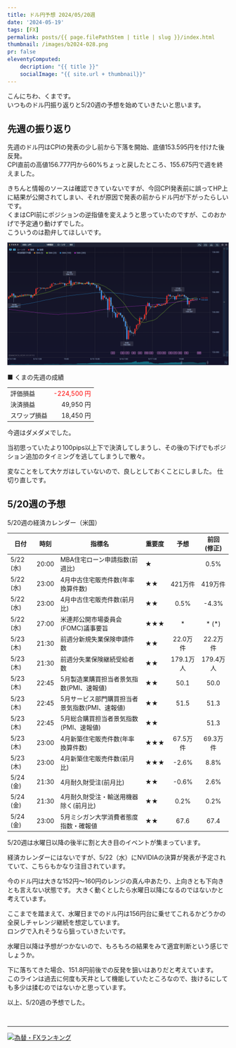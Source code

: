 ```yaml
---
title: ドル円予想 2024/05/20週
date: '2024-05-19'
tags: [FX]
permalink: posts/{{ page.filePathStem | title | slug }}/index.html
thumbnail: /images/b2024-028.png
pr: false
eleventyComputed:
    decription: "{{ title }}"
    socialImage: "{{ site.url + thumbnail}}"
---
```


こんにちわ、くまです。<br/>
いつものドル円振り返りと5/20週の予想を始めていきたいと思います。

## 先週の振り返り

先週のドル円はCPIの発表の少し前から下落を開始、底値153.595円を付けた後反発。<br/>
CPI直前の高値156.777円から60%ちょっと戻したところ、155.675円で週を終えました。

きちんと情報のソースは確認できていないですが、今回CPI発表前に誤ってHP上に結果が公開されてしまい、それが原因で発表の前からドル円が下がったらしいです。<br/>
くまはCPI前にポジションの逆指値を変えようと思っていたのですが、このおかげで予定通り動けずでした。<br/>
こういうのは勘弁してほしいです。


![](/images/b2024-028-01.png)


■ くまの先週の成績

<table style="min-width:18rem">
<tr>
    <td>評価損益</td>
    <td style="text-align:right;color:red">-224,500 円</td>
</tr>
<tr><td>決済損益</td><td style="text-align:right">49,950 円</tr></tr>
<tr><td>スワップ損益</td><td style="text-align:right"> 18,450 円 </td></tr>
</table>

今週はダメダメでした。

当初思っていたより100pips以上下で決済してしまうし、その後の下げでもポジション追加のタイミングを逃してしまうしで散々。

変なことをして大ケガはしていないので、良しとしておくことにしました。
仕切り直しです。


## 5/20週の予想

5/20週の経済カレンダー（米国）

<div class="post__financial-calendar">

| 日付 | 時刻 | 指標名 | 重要度 | 予想 | 前回 <br/>(修正) |
|---|---|---|---|:---:|:---:|
| 5/22 (水) | 20:00 | MBA住宅ローン申請指数(前週比) | ★ |  | 0.5% |
| 5/22 (水) | 23:00 | 4月中古住宅販売件数(年率換算件数) | ★★ | 421万件 | 419万件 |
| 5/22 (水) | 23:00 | 4月中古住宅販売件数(前月比) | ★★ | 0.5% | -4.3% |
| 5/22 (水) | 27:00 | 米連邦公開市場委員会(FOMC)議事要旨 | ★★★ | * | * (*) |
| 5/23 (木) | 21:30 | 前週分新規失業保険申請件数 | ★★ | 22.0万件 | 22.2万件 |
| 5/23 (木) | 21:30 | 前週分失業保険継続受給者数 | ★★ | 179.1万人 | 179.4万人 |
| 5/23 (木) | 22:45 | 5月製造業購買担当者景気指数(PMI、速報値) | ★★ | 50.1 | 50.0 |
| 5/23 (木) | 22:45 | 5月サービス部門購買担当者景気指数(PMI、速報値) | ★★ | 51.5 | 51.3 |
| 5/23 (木) | 22:45 | 5月総合購買担当者景気指数(PMI、速報値) | ★★ |  | 51.3 |
| 5/23 (木) | 23:00 | 4月新築住宅販売件数(年率換算件数) | ★★★ | 67.5万件 | 69.3万件 |
| 5/23 (木) | 23:00 | 4月新築住宅販売件数(前月比) | ★★★ | -2.6% | 8.8% |
| 5/24 (金) | 21:30 | 4月耐久財受注(前月比) | ★★ | -0.6% | 2.6% |
| 5/24 (金) | 21:30 | 4月耐久財受注・輸送用機器除く(前月比) | ★★ | 0.2% | 0.2% |
| 5/24 (金) | 23:00 | 5月ミシガン大学消費者態度指数・確報値 | ★★ | 67.6 | 67.4 |
</div>

5/20週は水曜日以降の後半に割と大き目のイベントが集まっています。

経済カレンダーにはないですが、5/22（水）にNVIDIAの決算が発表が予定されていて、こちらもかなり注目されています。

今のドル円は大きな152円～160円のレンジの真ん中あたり、上向きとも下向きとも言えない状態です。
大きく動くとしたら水曜日以降になるのではないかと考えています。

ここまでを踏まえて、水曜日までのドル円は156円台に乗せてこれるかどうかの全戻しチャレンジ継続を想定しています。<br/>
ロングで入れそうなら狙っていきたいです。

水曜日以降は予想がつかないので、もろもろの結果をみて適宜判断という感じでしょうか。<br/>

下に落ちてきた場合、151.8円前後での反発を狙いはありだと考えています。<br/>
このラインは過去に何度も天井として機能していたところなので、抜けるにしても多少は揉むのではないかと思っています。

以上、5/20週の予想でした。

<br/>
<hr/>




<a href="https://blog.with2.net/link/?id=2111205&cid=1532" title="為替・FXランキング"><img alt="為替・FXランキング" width="110" height="31" src="https://blog.with2.net/img/banner/c/banner_1/br_c_1532_1.gif"></a>